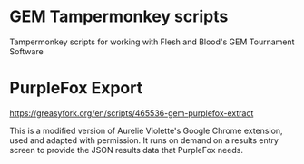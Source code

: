 # GEM Tampermonkey scripts
Tampermonkey scripts for working with Flesh and Blood's GEM Tournament Software

# PurpleFox Export
https://greasyfork.org/en/scripts/465536-gem-purplefox-extract

This is a modified version of Aurelie Violette's Google Chrome extension, used and adapted with permission. It runs on demand on a results entry screen to provide the JSON results data that PurpleFox needs.
